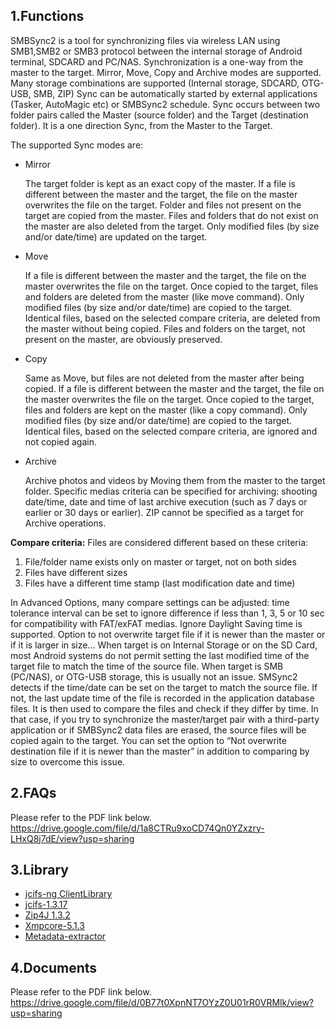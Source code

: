 ## 1.Functions
SMBSync2 is a tool for synchronizing files via wireless LAN using SMB1,SMB2 or SMB3 protocol between the internal storage of Android terminal, SDCARD and PC/NAS. Synchronization is a one-way from the master to the target. Mirror, Move, Copy and Archive modes are supported. Many storage combinations are supported (Internal storage, SDCARD, OTG-USB, SMB, ZIP)
Sync can be automatically started by external applications (Tasker, AutoMagic etc) or SMBSync2 schedule. 
Sync occurs between two folder pairs called the Master (source folder) and the Target (destination folder). It is a one direction Sync, from the Master to the Target.

The supported Sync modes are:
- Mirror

  The target folder is kept as an exact copy of the master. If a file is different between the master and the target, the file on the master overwrites the file on the target. Folder and files not present on the target are copied from the master. Files and folders that do not exist on the master are also deleted from the target. Only modified files (by size and/or date/time) are updated on the target.

- Move

  If a file is different between the master and the target, the file on the master overwrites the file on the target. Once copied to the target, files and folders are deleted from the master (like move command).
  Only modified files (by size and/or date/time) are copied to the target. Identical files, based on the selected compare criteria, are deleted from the master without being copied. Files and folders on the target, not present on the master, are obviously preserved.

- Copy

  Same as Move, but files are not deleted from the master after being copied.
  If a file is different between the master and the target, the file on the master overwrites the file on the target. Once copied to the target, files and folders are kept on the master (like a copy command).
  Only modified files (by size and/or date/time) are copied to the target. Identical files, based on the selected compare criteria, are ignored and not copied again.

- Archive

  Archive photos and videos by Moving them from the master to the target folder. Specific medias criteria can be specified for archiving: shooting date/time, date and time of last archive execution (such as 7 days or earlier or 30 days or earlier).
  ZIP cannot be specified as a target for Archive operations.

**Compare criteria:** 
Files are considered different based on these criteria:
1. File/folder name exists only on master or target, not on both sides
2. Files have different sizes
3. Files have a different time stamp (last modification date and time)

In Advanced Options, many compare settings can be adjusted: time tolerance interval can be set to ignore difference if less than 1, 3, 5 or 10 sec for compatibility with FAT/exFAT medias. Ignore Daylight Saving time is supported. Option to not overwrite target file if it is newer than the master or if it is larger in size…
When target is on Internal Storage or on the SD Card, most Android systems do not permit setting the last modified time of the target file to match the time of the source file. When target is SMB (PC/NAS), or OTG-USB storage, this is usually not an issue. SMSync2 detects if the time/date can be set on the target to match the source file. If not, the last update time of the file is recorded in the application database files. It is then used to compare the files and check if they differ by time. In that case, if you try to synchronize the master/target pair with a third-party application or if SMBSync2 data files are erased, the source files will be copied again to the target. You can set the option to “Not overwrite destination file if it is newer than the master” in addition to comparing by size to overcome this issue.

## 2.FAQs
Please refer to the PDF link below.
https://drive.google.com/file/d/1a8CTRu9xoCD74Qn0YZxzry-LHxQ8j7dE/view?usp=sharing
## 3.Library
- [jcifs-ng ClientLibrary](https://github.com/AgNO3/jcifs-ng)
- [jcifs-1.3.17](https://jcifs.samba.org/)
- [Zip4J 1.3.2](https://mvnrepository.com/artifact/net.lingala.zip4j/zip4j/1.3.3)
- [Xmpcore-5.1.3](https://www.adobe.com/devnet/xmp.html)
- [Metadata-extractor](https://github.com/drewnoakes/metadata-extractor)
## 4.Documents
Please refer to the PDF link below.
https://drive.google.com/file/d/0B77t0XpnNT7OYzZ0U01rR0VRMlk/view?usp=sharing

